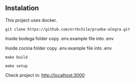 ## Instalation

This project uses docker.

```
git clone https://github.com/errbchile/prueba-alegra.git
```

Inside bodega folder copy .env.example file into .env

Inside cocina folder copy .env.example file into .env

```
make build
```

```
make setup
```

Check project in: [http://localhost:3000](http://localhost:3000)